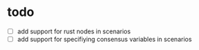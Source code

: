 # todo

- [ ] add support for rust nodes in scenarios
- [ ] add support for specifiying consensus variables in scenarios
